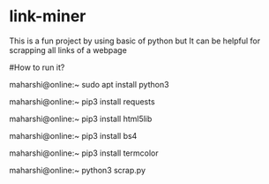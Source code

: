 # link-miner
This is a fun project by using basic of python but It can be helpful for scrapping all links of a webpage

#How to run it?

maharshi@online:~ sudo apt install python3

maharshi@online:~ pip3 install requests

maharshi@online:~ pip3 install html5lib

maharshi@online:~ pip3 install bs4

maharshi@online:~ pip3 install termcolor

maharshi@online:~ python3 scrap.py

